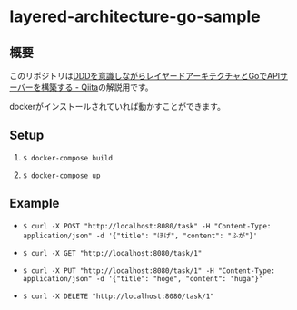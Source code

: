 # layered-architecture-go-sample

## 概要
このリポジトリは[DDDを意識しながらレイヤードアーキテクチャとGoでAPIサーバーを構築する - Qiita](https://qiita.com/ryokky59/items/6c2b35169fb6acafce15)の解説用です。

dockerがインストールされていれば動かすことができます。

## Setup

1. `$ docker-compose build`

2. `$ docker-compose up`

## Example

- `$ curl -X POST "http://localhost:8080/task" -H "Content-Type: application/json" -d '{"title": "ほげ", "content": "ふが"}'`

- `$ curl -X GET "http://localhost:8080/task/1"`

- `$ curl -X PUT "http://localhost:8080/task/1" -H "Content-Type: application/json" -d '{"title": "hoge", "content": "huga"}'`

- `$ curl -X DELETE "http://localhost:8080/task/1"`
